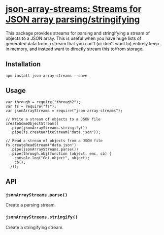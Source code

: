 # [json-array-streams: Streams for JSON array parsing/stringifying](https://el-tramo.be/json-array-streams)

This package provides streams for parsing and stringifying a stream of objects to a 
JSON array. This is useful when you have huge lists of generated data from a stream that 
you can't (or don't want to) entirely keep in memory, and instead want to directly stream
this to/from storage.

## Installation

    npm install json-array-streams --save

## Usage

    var through = require("through2");
    var fs = require("fs");
    var jsonArrayStreams = require("json-array-streams");

    // Write a stream of objects to a JSON file
    createSomeObjectStream()
      .pipe(jsonArrayStreams.stringify())
      .pipe(fs.createWriteStream("data.json"));

    // Read a stream of objects from a JSON file
    fs.createReadStream("data.json")
      .pipe(jsonArrayStreams.parse())
      .pipe(through.obj(function (object, enc, cb) {
        console.log("Got object", object);
        cb();
      }));

## API

### `jsonArrayStreams.parse()`

Create a parsing stream.

### `jsonArrayStreams.stringify()`

Create a stringifying stream.
